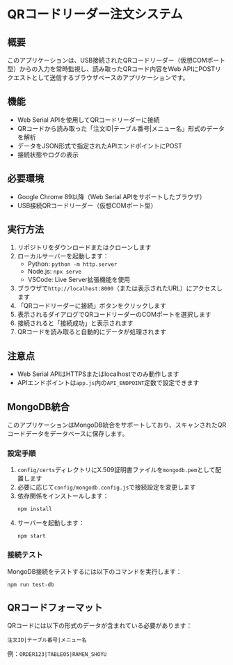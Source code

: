 # QRコードリーダー注文システム

## 概要
このアプリケーションは、USB接続されたQRコードリーダー（仮想COMポート型）からの入力を常時監視し、読み取ったQRコード内容をWeb APIにPOSTリクエストとして送信するブラウザベースのアプリケーションです。

## 機能
- Web Serial APIを使用してQRコードリーダーに接続
- QRコードから読み取った「注文ID|テーブル番号|メニュー名」形式のデータを解析
- データをJSON形式で指定されたAPIエンドポイントにPOST
- 接続状態やログの表示

## 必要環境
- Google Chrome 89以降（Web Serial APIをサポートしたブラウザ）
- USB接続QRコードリーダー（仮想COMポート型）

## 実行方法
1. リポジトリをダウンロードまたはクローンします
2. ローカルサーバーを起動します：
   - Python: `python -m http.server`
   - Node.js: `npx serve`
   - VSCode: Live Server拡張機能を使用
3. ブラウザで`http://localhost:8000`（または表示されたURL）にアクセスします
4. 「QRコードリーダーに接続」ボタンをクリックします
5. 表示されるダイアログでQRコードリーダーのCOMポートを選択します
6. 接続されると「接続成功」と表示されます
7. QRコードを読み取ると自動的にデータが処理されます

## 注意点
- Web Serial APIはHTTPSまたはlocalhostでのみ動作します
- APIエンドポイントは`app.js`内の`API_ENDPOINT`定数で設定できます

## MongoDB統合

このアプリケーションはMongoDB統合をサポートしており、スキャンされたQRコードデータをデータベースに保存します。

### 設定手順

1. `config/certs`ディレクトリにX.509証明書ファイルを`mongodb.pem`として配置します
2. 必要に応じて`config/mongodb.config.js`で接続設定を変更します
3. 依存関係をインストールします：
   ```
   npm install
   ```
4. サーバーを起動します：
   ```
   npm start
   ```

### 接続テスト

MongoDB接続をテストするには以下のコマンドを実行します：
```
npm run test-db
```

## QRコードフォーマット
QRコードには以下の形式のデータが含まれている必要があります：
```
注文ID|テーブル番号|メニュー名
```
例：`ORDER123|TABLE05|RAMEN_SHOYU`
